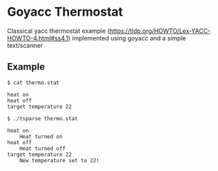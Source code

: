 # Goyacc Thermostat

Classical yacc thermostat example (https://tldp.org/HOWTO/Lex-YACC-HOWTO-4.html#ss4.1) implemented using goyacc and a simple text/scanner

## Example

```
$ cat thermo.stat

heat on
heat off
target temperature 22

$ ./tsparse thermo.stat

heat on
	Heat turned on
heat off
	Heat turned off
target temperature 22
	New temperature set to 22!

```
